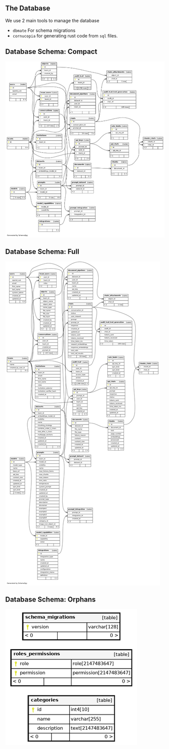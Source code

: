 ## The Database

We use 2 main tools to manage the database

- `dbmate` For schema migrations
- `cornucopia` for generating rust code from `sql` files.

## Database Schema: Compact

![Alt text](diagrams/summary/relationships.real.compact.png "Compact")

## Database Schema: Full

![Alt text](diagrams/summary/relationships.real.large.png "Large")

## Database Schema: Orphans

![Alt text](diagrams/orphans/orphans.png "Orphans")